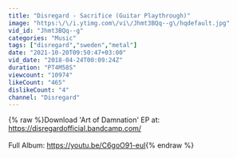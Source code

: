 ```yaml
---
title: "Disregard - Sacrifice (Guitar Playthrough)"
image: "https:\/\/i.ytimg.com\/vi\/Jhmt3BQq--g\/hqdefault.jpg"
vid_id: "Jhmt3BQq--g"
categories: "Music"
tags: ["disregard","sweden","metal"]
date: "2021-10-20T09:50:47+03:00"
vid_date: "2018-04-24T00:09:24Z"
duration: "PT4M58S"
viewcount: "10974"
likeCount: "465"
dislikeCount: "4"
channel: "Disregard"
---
```

{% raw %}Download 'Art of Damnation' EP at: <a rel="nofollow" target="blank" href="https://disregardofficial.bandcamp.com/">https://disregardofficial.bandcamp.com/</a><br /><br />Full Album: <a rel="nofollow" target="blank" href="https://youtu.be/C6goO91-euI">https://youtu.be/C6goO91-euI</a>{% endraw %}
